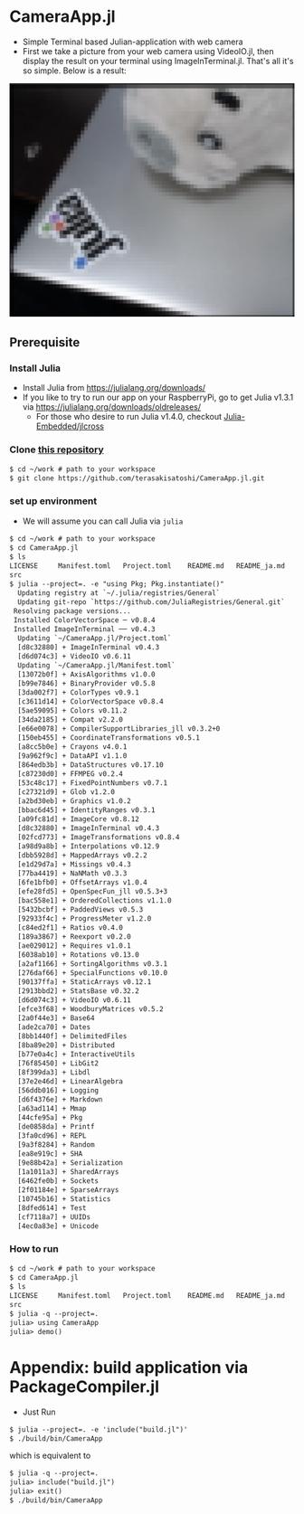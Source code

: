# CameraApp.jl

- Simple Terminal based Julian-application with web camera
- First we take a picture from your web camera using VideoIO.jl, then display the result on your terminal using ImageInTerminal.jl. That's all it's so simple. Below is a result:

![img](assets/top.png)

## Prerequisite

### Install Julia

- Install Julia from https://julialang.org/downloads/
- If you like to try to run our app on your RaspberryPi, go to get Julia v1.3.1 via https://julialang.org/downloads/oldreleases/
  - For those who desire to run Julia v1.4.0, checkout [Julia-Embedded/jlcross](https://github.com/Julia-Embedded/jlcross)

### Clone [this repository](https://github.com/terasakisatoshi/CameraApp.jl)

```console
$ cd ~/work # path to your workspace
$ git clone https://github.com/terasakisatoshi/CameraApp.jl.git
```

### set up environment

- We will assume you can call Julia via `julia`

```
$ cd ~/work # path to your workspace
$ cd CameraApp.jl
$ ls
LICENSE     Manifest.toml   Project.toml    README.md   README_ja.md    src
$ julia --project=. -e "using Pkg; Pkg.instantiate()"
  Updating registry at `~/.julia/registries/General`
  Updating git-repo `https://github.com/JuliaRegistries/General.git`
 Resolving package versions...
 Installed ColorVectorSpace ─ v0.8.4
 Installed ImageInTerminal ── v0.4.3
  Updating `~/CameraApp.jl/Project.toml`
  [d8c32880] + ImageInTerminal v0.4.3
  [d6d074c3] + VideoIO v0.6.11
  Updating `~/CameraApp.jl/Manifest.toml`
  [13072b0f] + AxisAlgorithms v1.0.0
  [b99e7846] + BinaryProvider v0.5.8
  [3da002f7] + ColorTypes v0.9.1
  [c3611d14] + ColorVectorSpace v0.8.4
  [5ae59095] + Colors v0.11.2
  [34da2185] + Compat v2.2.0
  [e66e0078] + CompilerSupportLibraries_jll v0.3.2+0
  [150eb455] + CoordinateTransformations v0.5.1
  [a8cc5b0e] + Crayons v4.0.1
  [9a962f9c] + DataAPI v1.1.0
  [864edb3b] + DataStructures v0.17.10
  [c87230d0] + FFMPEG v0.2.4
  [53c48c17] + FixedPointNumbers v0.7.1
  [c27321d9] + Glob v1.2.0
  [a2bd30eb] + Graphics v1.0.2
  [bbac6d45] + IdentityRanges v0.3.1
  [a09fc81d] + ImageCore v0.8.12
  [d8c32880] + ImageInTerminal v0.4.3
  [02fcd773] + ImageTransformations v0.8.4
  [a98d9a8b] + Interpolations v0.12.9
  [dbb5928d] + MappedArrays v0.2.2
  [e1d29d7a] + Missings v0.4.3
  [77ba4419] + NaNMath v0.3.3
  [6fe1bfb0] + OffsetArrays v1.0.4
  [efe28fd5] + OpenSpecFun_jll v0.5.3+3
  [bac558e1] + OrderedCollections v1.1.0
  [5432bcbf] + PaddedViews v0.5.3
  [92933f4c] + ProgressMeter v1.2.0
  [c84ed2f1] + Ratios v0.4.0
  [189a3867] + Reexport v0.2.0
  [ae029012] + Requires v1.0.1
  [6038ab10] + Rotations v0.13.0
  [a2af1166] + SortingAlgorithms v0.3.1
  [276daf66] + SpecialFunctions v0.10.0
  [90137ffa] + StaticArrays v0.12.1
  [2913bbd2] + StatsBase v0.32.2
  [d6d074c3] + VideoIO v0.6.11
  [efce3f68] + WoodburyMatrices v0.5.2
  [2a0f44e3] + Base64
  [ade2ca70] + Dates
  [8bb1440f] + DelimitedFiles
  [8ba89e20] + Distributed
  [b77e0a4c] + InteractiveUtils
  [76f85450] + LibGit2
  [8f399da3] + Libdl
  [37e2e46d] + LinearAlgebra
  [56ddb016] + Logging
  [d6f4376e] + Markdown
  [a63ad114] + Mmap
  [44cfe95a] + Pkg
  [de0858da] + Printf
  [3fa0cd96] + REPL
  [9a3f8284] + Random
  [ea8e919c] + SHA
  [9e88b42a] + Serialization
  [1a1011a3] + SharedArrays
  [6462fe0b] + Sockets
  [2f01184e] + SparseArrays
  [10745b16] + Statistics
  [8dfed614] + Test
  [cf7118a7] + UUIDs
  [4ec0a83e] + Unicode

```

### How to run

```
$ cd ~/work # path to your workspace
$ cd CameraApp.jl
$ ls
LICENSE     Manifest.toml   Project.toml    README.md   README_ja.md    src
$ julia -q --project=.
julia> using CameraApp
julia> demo()
```

# Appendix: build application via PackageCompiler.jl

- Just Run

```console
$ julia --project=. -e 'include("build.jl")'
$ ./build/bin/CameraApp
```

which is equivalent to

```console
$ julia -q --project=.
julia> include("build.jl")
julia> exit()
$ ./build/bin/CameraApp
```
